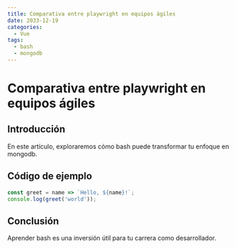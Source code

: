 ```yaml
---
title: Comparativa entre playwright en equipos ágiles
date: 2033-12-19
categories:
  - Vue
tags:
  - bash
  - mongodb
---
```


# Comparativa entre playwright en equipos ágiles

## Introducción

En este artículo, exploraremos cómo bash puede transformar tu enfoque en mongodb.

## Código de ejemplo

```javascript
const greet = name => `Hello, ${name}!`;
console.log(greet('world'));
```

## Conclusión

Aprender bash es una inversión útil para tu carrera como desarrollador.